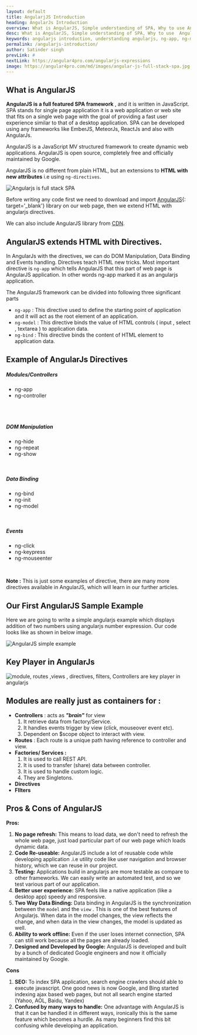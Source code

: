 ```yaml
---
layout: default
title: AngularjJS Introduction
heading: AngularJs Introduction
overview: What is AngularJS, Simple understanding of SPA, Why to use Angularjs, Learn AngularJS, Data Level Programming, Directive ng-app, ng-model, ng-controller.
desc: What is AngularJS, Simple understanding of SPA, Why to use  Angularjs, Learn AngularJS in detail  with example, Directive ng-app, ng-model, ng-controller. 
keywords: angularjs introduction, understanding angularjs, ng-app, ng-module
permalink: /angularjs-introduction/
author: Satinder singh
prevLink: #
nextLink: https://angular4pro.com/angularjs-expressions
image: https://angular4pro.com/md/images/angular-js-full-stack-spa.jpg
---
```


## <i class="fa fa-angle-double-right color"></i> What is AngularJS

**AngularJS is a full featured SPA framework** , and it is written in JavaScript. SPA stands for single page application it is a web application or web site that fits on a single web page with the goal of providing a fast user experience similar to that of a desktop application. SPA can be developed using any frameworks like EmberJS, MeteorJs, ReactJs and also with AngularJs.

AngularJS is a JavaScript MV structured framework to create dynamic web applications. AngularJS is open source, completely free and officially maintained by Google. 

AngularJS is no different from plain HTML, but an extensions to **HTML with new attributes** i.e using `ng-directives`.

![Angularjs is full stack SPA](https://angular4pro.com/md/images/angular-js-full-stack-spa.jpg)

Before writing any code first we need to download and import [AngularJS](https://angularjs.org/){: target='_blank'} library on our web page, then we extend HTML with angularjs directives.

We can also include AngularJS library from [CDN](https://ajax.googleapis.com/ajax/libs/angularjs/1.6.5/angular.min.js).

## <i class="fa fa-angle-double-right color"></i> AngularJS extends HTML with Directives.

In AngularJs with the directives, we can do DOM Manipulation, Data Binding and Events handling. Directives teach HTML new tricks. Most important directive is `ng-app` which tells AngularJS that this part of web page is AngularJS application. In other words ng-app marked it as an angularjs application.

The AngularJS framework can be divided into following three significant parts
* `ng-app` : This directive used to define the starting point of application and it will act as the root element of an application.
* `ng-model` : This directive binds the value of HTML controls ( input , select , textarea ) to application data.
* `ng-bind` : This directive binds the content of HTML element to application data.

## <i class="fa fa-angle-double-right color"></i> Example of AngularJs Directives
<div class="row">
<div class="col-md-4">
<div class="box-shadow-outer">
<div class="box-shadow-block box-shadow-1 text-center">
<h5>Modules/Controllers</h5>
<ul>
<li> ng-app </li>
<li> ng-controller </li>
<li style="    list-style: none;">&nbsp; </li>
</ul>
</div>
</div>
<br>
</div>
<div class="col-md-4">
<div class="box-shadow-outer">
<div class="box-shadow-block box-shadow-1 text-center">
<h5>DOM Manipulation</h5>
<ul>
<li> ng-hide </li>
<li> ng-repeat </li>
<li> ng-show </li>
</ul>
</div>
</div>
<br>
</div>
<div class="col-md-3">
<div class="box-shadow-outer">
<div class="box-shadow-block box-shadow-1 text-center">
<h5>Data Binding</h5>
<ul>
<li> ng-bind </li>
<li> ng-init </li>
<li> ng-model </li>
</ul>
</div>
</div>
<br>
</div>
<div class="col-md-3">
<div class="box-shadow-outer">
<div class="box-shadow-block box-shadow-1 text-center">
<h5>Events</h5>
<ul>
<li> ng-click </li>
<li> ng-keypress </li>
<li> ng-mouseenter</li>
</ul>
</div>
</div>
<br>
</div>
</div>

**Note :**  This is just some examples of directive, there are many more directives available in AngularJS, which will learn in our further articles.

##  <i class="fa fa-angle-double-right color"></i> Our First AngularJS Sample Example
Here we are going to write a simple angularjs example which displays addition of two numbers using angularjs number expression. Our code looks like as shown in below image.

![AngularJS simple example](https://angular4pro.com/md/images/angularjs-sample-example.jpg)

##  <i class="fa fa-angle-double-right color"></i> Key Player in AngularJs

![module, routes ,views , directives, filters, Controllers are key player in angularjs](https://angular4pro.com/md/images/AngularJs-key-player-2.jpg)

## <i class="fa fa-angle-double-right color"></i> Modules are really just as containers for : 
* **Controllers** : acts as ***"brain"*** for view
	1. It retrieve data from factory/Service.
	2. It handles events trigger by view (click, mouseover event etc).
	3. Dependent on $scope object to interact with view.
* **Routes** : Each route is a unique path having reference to controller and view.
* **Factories/ Services :**
	1. It is used to call REST API.
	2. It is used to transfer (share) data between controller.
	3. It is used to handle custom logic.
	4. They are Singletons.
* **Directives**
* **FIlters**

##  <i class="fa fa-angle-double-right color"></i> Pros & Cons of AngularJS
**Pros:**
1. **No page refresh:** This means to load data, we don't need to refresh the whole web page, just load particular part of our web page which loads dynamic data.
2. **Code Re-useable:** AngularJS include a lot of reusable code while developing application .i.e utility code like user navigation and browser history, which we can reuse in our project.
3. **Testing:** Applications build in angularjs are more testable as compare to other frameworks. We can easily write an automated test, and so we test various part of our application.
4. **Better user experience:** SPA feels like a native application (like a desktop app) speedy and responsive.
5. **Two Way Data Binding:** Data binding in AngularJS is the synchronization between the `model` and the `view` . This is one of the best features of Angularjs. When data in the model changes, the view reflects the change, and when data in the view changes, the model is updated as well.
6. **Ability to work offline:** Even if the user loses internet connection, SPA can still work because all the pages are already loaded.
7. **Designed and Developed by Google:** AngularJS is developed and built by a bunch of dedicated Google engineers and now it officially maintained by Google.

**Cons**
1. **SEO:** To index SPA application, search engine crawlers should able to execute javascript. One good news is now Google, and Bing started indexing ajax based web pages, but not all search engine started (Yahoo, AOL, Baidu, Yandex)
2. **Confused by many ways to handle:** One advantage with AngularJS is that it can be handled it in different ways, ironically this is the same feature which becomes a hurdle. As many beginners find this bit confusing while developing an application.
